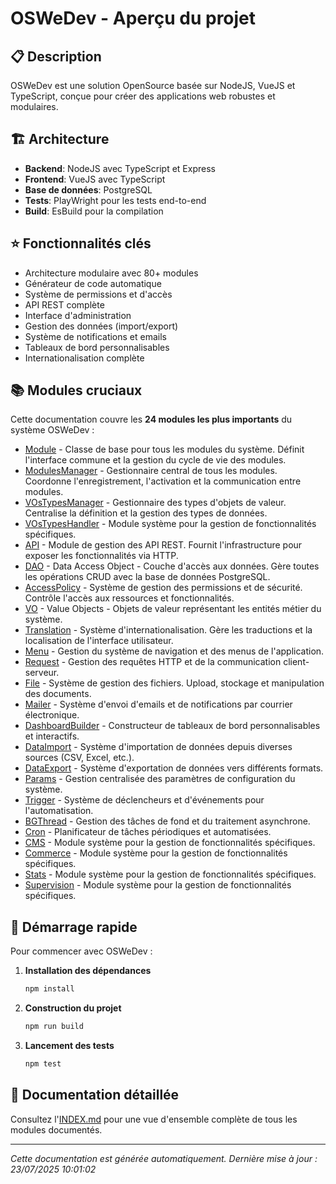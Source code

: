 # OSWeDev - Aperçu du projet

## 📋 Description

OSWeDev est une solution OpenSource basée sur NodeJS, VueJS et TypeScript, conçue pour créer des applications web robustes et modulaires.

## 🏗️ Architecture

- **Backend**: NodeJS avec TypeScript et Express
- **Frontend**: VueJS avec TypeScript
- **Base de données**: PostgreSQL
- **Tests**: PlayWright pour les tests end-to-end
- **Build**: EsBuild pour la compilation

## ⭐ Fonctionnalités clés

- Architecture modulaire avec 80+ modules
- Générateur de code automatique
- Système de permissions et d'accès
- API REST complète
- Interface d'administration
- Gestion des données (import/export)
- Système de notifications et emails
- Tableaux de bord personnalisables
- Internationalisation complète

## 📚 Modules cruciaux

Cette documentation couvre les **24 modules les plus importants** du système OSWeDev :

- [Module](Module.md) - Classe de base pour tous les modules du système. Définit l'interface commune et la gestion du cycle de vie des modules.
- [ModulesManager](ModulesManager.md) - Gestionnaire central de tous les modules. Coordonne l'enregistrement, l'activation et la communication entre modules.
- [VOsTypesManager](VOsTypesManager.md) - Gestionnaire des types d'objets de valeur. Centralise la définition et la gestion des types de données.
- [VOsTypesHandler](VOsTypesHandler.md) - Module système pour la gestion de fonctionnalités spécifiques.
- [API](API.md) - Module de gestion des API REST. Fournit l'infrastructure pour exposer les fonctionnalités via HTTP.
- [DAO](DAO.md) - Data Access Object - Couche d'accès aux données. Gère toutes les opérations CRUD avec la base de données PostgreSQL.
- [AccessPolicy](AccessPolicy.md) - Système de gestion des permissions et de sécurité. Contrôle l'accès aux ressources et fonctionnalités.
- [VO](VO.md) - Value Objects - Objets de valeur représentant les entités métier du système.
- [Translation](Translation.md) - Système d'internationalisation. Gère les traductions et la localisation de l'interface utilisateur.
- [Menu](Menu.md) - Gestion du système de navigation et des menus de l'application.
- [Request](Request.md) - Gestion des requêtes HTTP et de la communication client-serveur.
- [File](File.md) - Système de gestion des fichiers. Upload, stockage et manipulation des documents.
- [Mailer](Mailer.md) - Système d'envoi d'emails et de notifications par courrier électronique.
- [DashboardBuilder](DashboardBuilder.md) - Constructeur de tableaux de bord personnalisables et interactifs.
- [DataImport](DataImport.md) - Système d'importation de données depuis diverses sources (CSV, Excel, etc.).
- [DataExport](DataExport.md) - Système d'exportation de données vers différents formats.
- [Params](Params.md) - Gestion centralisée des paramètres de configuration du système.
- [Trigger](Trigger.md) - Système de déclencheurs et d'événements pour l'automatisation.
- [BGThread](BGThread.md) - Gestion des tâches de fond et du traitement asynchrone.
- [Cron](Cron.md) - Planificateur de tâches périodiques et automatisées.
- [CMS](CMS.md) - Module système pour la gestion de fonctionnalités spécifiques.
- [Commerce](Commerce.md) - Module système pour la gestion de fonctionnalités spécifiques.
- [Stats](Stats.md) - Module système pour la gestion de fonctionnalités spécifiques.
- [Supervision](Supervision.md) - Module système pour la gestion de fonctionnalités spécifiques.

## 🚀 Démarrage rapide

Pour commencer avec OSWeDev :

1. **Installation des dépendances**
   ```bash
   npm install
   ```

2. **Construction du projet**
   ```bash
   npm run build
   ```

3. **Lancement des tests**
   ```bash
   npm test
   ```

## 📖 Documentation détaillée

Consultez l'[INDEX.md](INDEX.md) pour une vue d'ensemble complète de tous les modules documentés.

---

*Cette documentation est générée automatiquement. Dernière mise à jour : 23/07/2025 10:01:02*
